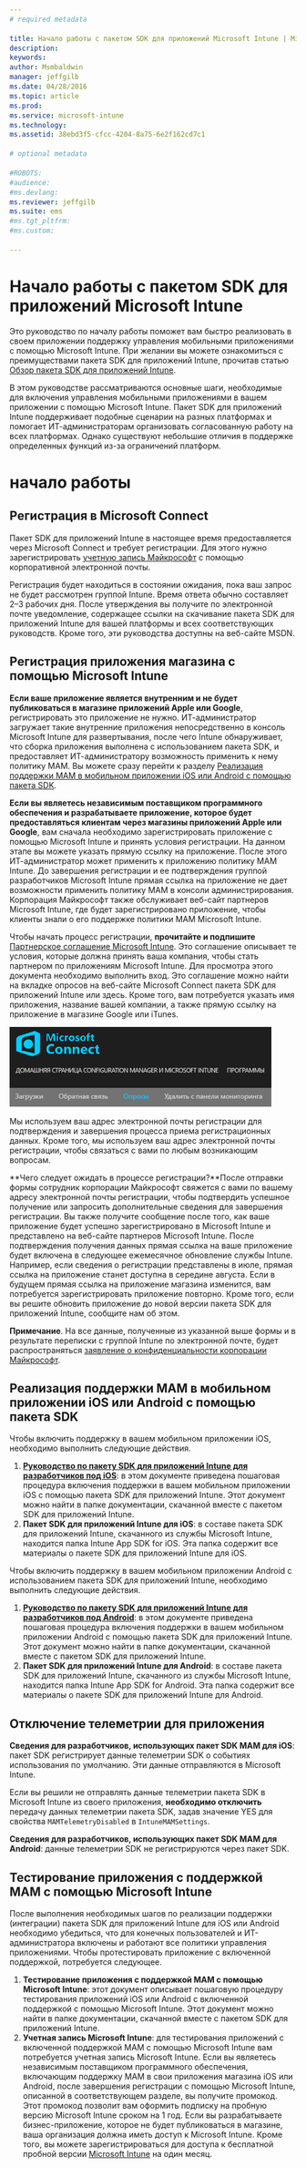```yaml
---
# required metadata

title: Начало работы с пакетом SDK для приложений Microsoft Intune | Microsoft Intune
description:
keywords:
author: Msmbaldwin
manager: jeffgilb
ms.date: 04/28/2016
ms.topic: article
ms.prod:
ms.service: microsoft-intune
ms.technology:
ms.assetid: 38ebd3f5-cfcc-4204-8a75-6e2f162cd7c1

# optional metadata

#ROBOTS:
#audience:
#ms.devlang:
ms.reviewer: jeffgilb
ms.suite: ems
#ms.tgt_pltfrm:
#ms.custom:

---
```


# Начало работы с пакетом SDK для приложений Microsoft Intune

Это руководство по началу работы поможет вам быстро реализовать в своем приложении поддержку управления мобильными приложениями с помощью Microsoft Intune. При желании вы можете ознакомиться с преимуществами пакета SDK для приложений Intune, прочитав статью [Обзор пакета SDK для приложений Intune](intune-app-sdk.md).

В этом руководстве рассматриваются основные шаги, необходимые для включения управления мобильными приложениями в вашем приложении с помощью Microsoft Intune. Пакет SDK для приложений Intune поддерживает подобные сценарии на разных платформах и помогает ИТ-администраторам организовать согласованную работу на всех платформах. Однако существуют небольшие отличия в поддержке определенных функций из-за ограничений платформ.

# начало работы

## Регистрация в Microsoft Connect

Пакет SDK для приложений Intune в настоящее время предоставляется через Microsoft Connect и требует регистрации. Для этого нужно зарегистрировать [учетную запись Майкрософт](https://connect.microsoft.com/ConfigurationManagervnext/InvitationUse.aspx?ProgramID=8967&InvitationID=8967-YJYJ-8G6X) с помощью корпоративной электронной почты.

Регистрация будет находиться в состоянии ожидания, пока ваш запрос не будет рассмотрен группой Intune. Время ответа обычно составляет 2–3 рабочих дня. После утверждения вы получите по электронной почте уведомление, содержащее ссылки на скачивание пакета SDK для приложений Intune для вашей платформы и всех соответствующих руководств. Кроме того, эти руководства доступны на веб-сайте MSDN.

## Регистрация приложения магазина с помощью Microsoft Intune

**Если ваше приложение является внутренним и не будет публиковаться в магазине приложений Apple или Google**, регистрировать это приложение не нужно. ИТ-администратор загружает такие внутренние приложения непосредственно в консоль Microsoft Intune для развертывания, после чего Intune обнаруживает, что сборка приложения выполнена с использованием пакета SDK, и предоставляет ИТ-администратору возможность применить к нему политику MAM. Вы можете сразу перейти к разделу [Реализация поддержки MAM в мобильном приложении iOS или Android с помощью пакета SDK](#enable-your-ios-or-android-mobile-app-for-mam-with-the-sdk).

**Если вы являетесь независимым поставщиком программного обеспечения и разрабатываете приложение, которое будет предоставляться клиентам через магазины приложений Apple или Google**, вам сначала необходимо зарегистрировать приложение с помощью Microsoft Intune и принять условия регистрации. На данном этапе вы можете указать прямую ссылку на приложение. После этого ИТ-администратор может применить к приложению политику MAM Intune. До завершения регистрации и ее подтверждения группой разработчиков Microsoft Intune прямая ссылка на приложение не дает возможности применить политику MAM в консоли администрирования. Корпорация Майкрософт также обслуживает веб-сайт партнеров Microsoft Intune, где будет зарегистрировано приложение, чтобы клиенты знали о его поддержке политики MAM Microsoft Intune.

Чтобы начать процесс регистрации, **прочитайте и подпишите** [Партнерское соглашение Microsoft Intune](https://connect.microsoft.com/ConfigurationManagervnext/Survey/Survey.aspx?SurveyID=17806). Это соглашение описывает те условия, которые должна принять ваша компания, чтобы стать партнером по приложениям Microsoft Intune. Для просмотра этого документа необходимо выполнить вход. Это соглашение можно найти на вкладке опросов на веб-сайте Microsoft Connect пакета SDK для приложений Intune или здесь. Кроме того, вам потребуется указать имя приложения, название вашей компании, а также прямую ссылку на приложение в магазине Google или iTunes.

![Microsoft Connect](../media/microsoft-connect.png)

Мы используем ваш адрес электронной почты регистрации для подтверждения и завершения процесса приема регистрационных данных. Кроме того, мы используем ваш адрес электронной почты регистрации, чтобы связаться с вами по любым возникающим вопросам.

**Чего следует ожидать в процессе регистрации?**После отправки формы сотрудник корпорации Майкрософт свяжется с вами по вашему адресу электронной почты регистрации, чтобы подтвердить успешное получение или запросить дополнительные сведения для завершения регистрации. Вы также получите сообщение после того, как ваше приложение будет успешно зарегистрировано в Microsoft Intune и представлено на веб-сайте партнеров Microsoft Intune. После подтверждения получения данных прямая ссылка на ваше приложение будет включена в следующее ежемесячное обновление службы Intune. Например, если сведения о регистрации представлены в июле, прямая ссылка на приложение станет доступна в середине августа. Если в будущем прямая ссылка на приложение магазина изменится, вам потребуется зарегистрировать приложение повторно. Кроме того, если вы решите обновить приложение до новой версии пакета SDK для приложений Intune, сообщите нам об этом.

**Примечание**. На все данные, полученные из указанной выше формы и в результате переписки с группой Intune по электронной почте, будет распространяться [заявление о конфиденциальности корпорации Майкрософт](https://www.microsoft.com/en-us/privacystatement/default.aspx).

## Реализация поддержки MAM в мобильном приложении iOS или Android с помощью пакета SDK

Чтобы включить поддержку в вашем мобильном приложении iOS, необходимо выполнить следующие действия.

1. **[Руководство по пакету SDK для приложений Intune для разработчиков под iOS](intune-app-sdk-ios.md)**: в этом документе приведена пошаговая процедура включения поддержки в вашем мобильном приложении iOS с помощью пакета SDK для приложений Intune. Этот документ можно найти в папке документации, скачанной вместе с пакетом SDK для приложений Intune.
2. **Пакет SDK для приложений Intune для iOS**: в составе пакета SDK для приложений Intune, скачанного из службы Microsoft Intune, находится папка Intune App SDK for iOS. Эта папка содержит все материалы о пакете SDK для приложений Intune для iOS.

Чтобы включить поддержку в вашем мобильном приложении Android с использованием пакета SDK для приложений Intune, необходимо выполнить следующие действия.

1. **[Руководство по пакету SDK для приложений Intune для разработчиков под Android](intune-app-sdk-android.md)**: в этом документе приведена пошаговая процедура включения поддержки в вашем мобильном приложении Android с помощью пакета SDK для приложений Intune. Этот документ можно найти в папке документации, скачанной вместе с пакетом SDK для приложений Intune.
2. **Пакет SDK для приложений Intune для Android**: в составе пакета SDK для приложений Intune, скачанного из службы Microsoft Intune, находится папка Intune App SDK for Android. Эта папка содержит все материалы о пакете SDK для приложений Intune для Android.

## Отключение телеметрии для приложения

**Сведения для разработчиков, использующих пакет SDK MAM для iOS**: пакет SDK регистрирует данные телеметрии SDK о событиях использования по умолчанию. Эти данные отправляются в Microsoft Intune.

Если вы решили не отправлять данные телеметрии пакета SDK в Microsoft Intune из своего приложения, **необходимо отключить** передачу данных телеметрии пакета SDK, задав значение YES для свойства `MAMTelemetryDisabled` в `IntuneMAMSettings`.

**Сведения для разработчиков, использующих пакет SDK MAM для Android**: данные телеметрии SDK не регистрируются через пакет SDK.

## Тестирование приложения с поддержкой MAM с помощью Microsoft Intune

После выполнения необходимых шагов по реализации поддержки (интеграции) пакета SDK для приложений Intune для iOS или Android необходимо убедиться, что для конечных пользователей и ИТ-администратора включены и работают все политики управления приложениями. Чтобы протестировать приложение с включенной поддержкой, потребуется следующее.

1. **Тестирование приложения с поддержкой MAM с помощью Microsoft Intune**: этот документ описывает пошаговую процедуру тестирования приложений iOS или Android с включенной поддержкой с помощью Microsoft Intune. Этот документ можно найти в папке документации, скачанной вместе с пакетом SDK для приложений Intune.
2. **Учетная запись Microsoft Intune**: для тестирования приложений с включенной поддержкой MAM с помощью Microsoft Intune вам потребуется учетная запись Microsoft Intune. Если вы являетесь независимым поставщиком программного обеспечения, включающим поддержку MAM в свои приложения магазина iOS или Android, после завершения регистрации с помощью Microsoft Intune, описанной в соответствующем разделе, вы получите промокод. Этот промокод позволит вам оформить подписку на пробную версию Microsoft Intune сроком на 1 год. Если вы разрабатываете бизнес-приложение, которое не будет публиковаться в магазине, ваша организация должна иметь доступ к Microsoft Intune. Кроме того, вы можете зарегистрироваться для доступа к бесплатной пробной версии [Microsoft Intune](https://portal.office.com/Signup/Signup.aspx?OfferId=40BE278A-DFD1-470a-9EF7-9F2596EA7FF9&dl=INTUNE_A&ali=1#0) на один месяц.



<!--HONumber=May16_HO2-->


